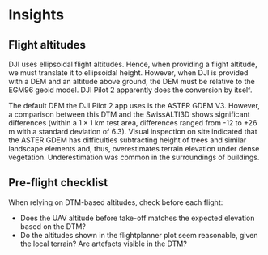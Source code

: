 # Insights

## Flight altitudes
DJI uses ellipsoidal flight altitudes. Hence, when providing a flight altitude, we must translate it to ellipsoidal height. However, when DJI is provided with a DEM and an altitude above ground, the DEM must be relative to the EGM96 geoid model. DJI Pilot 2 apparently does the conversion by itself.

The default DEM the DJI Pilot 2 app uses is the ASTER GDEM V3. However, a comparison between this DTM and the SwissALTI3D shows significant differences (within a $1 \times 1$ km test area, differences ranged from -12 to +26 m with a standard deviation of 6.3). Visual inspection on site indicated that the ASTER GDEM has difficulties subtracting height of trees and similar landscape elements and, thus, overestimates terrain elevation under dense vegetation. Underestimation was common in the surroundings of buildings.

## Pre-flight checklist
When relying on DTM-based altitudes, check before each flight:
 - Does the UAV altitude before take-off matches the expected elevation based on the DTM?
 - Do the altitudes shown in the flightplanner plot seem reasonable, given the local terrain? Are artefacts visible in the DTM?
